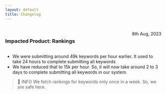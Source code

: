 ```yaml
---
layout: default
title: Changelog
---
```


<br/>
<div style="width: 100%;">
    <h3 style="display: inline-block;">Impacted Product: Rankings</h3>
    <span style="float: right">8th Aug, 2023</span>
</div>

*   We were submitting around 49k keywords per hour earlier. It used to take 24 hours to complete submitting all keywords
*   We have reduced that to 15k per hour. So, it will now take around 2 to 3 days to complete submitting all keywords in our system.

> **📘**    INFO
>          We fetch rankings for keywords only once in a week. So, we are safe here.

